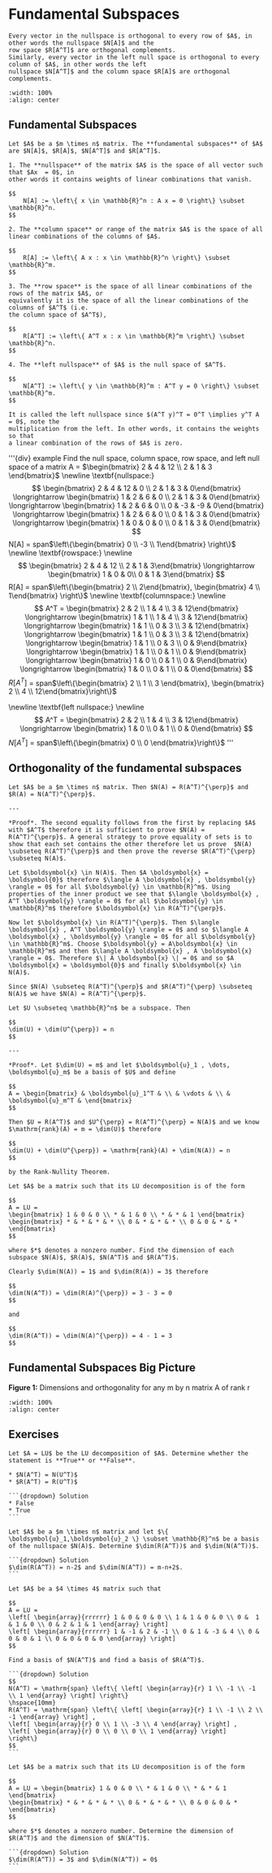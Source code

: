 # Fundamental Subspaces

```{div} bigidea
Every vector in the nullspace is orthogonal to every row of $A$, in other words the nullspace $N[A]$ and the
row space $R[A^T]$ are orthogonal complements.
Similarly, every vector in the left null space is orthogonal to every column of $A$, in other words the left
nullspace $N[A^T]$ and the column space $R[A]$ are orthogonal complements.
```

```{image} /img/02_02_01.png
:width: 100%
:align: center
```

## Fundamental Subspaces

```{div} definition
Let $A$ be a $m \times n$ matrix. The **fundamental subspaces** of $A$ are $N[A]$, $R[A]$, $N[A^T]$ and $R[A^T]$.

1. The **nullspace** of the matrix $A$ is the space of all vector such that $Ax  = 0$, in
other words it contains weights of linear combinations that vanish.

$$
    N[A] := \left\{ x \in \mathbb{R}^n : A x = 0 \right\} \subset \mathbb{R}^n.
$$

2. The **column space** or range of the matrix $A$ is the space of all linear combinations of the columns of $A$.

$$
    R[A] := \left\{ A x : x \in \mathbb{R}^n \right\} \subset \mathbb{R}^m.
$$

3. The **row space** is the space of all linear combinations of the rows of the matrix $A$, or
equivalently it is the space of all the linear combinations of the columns of $A^T$ (i.e.
the column space of $A^T$),

$$
    R[A^T] := \left\{ A^T x : x \in \mathbb{R}^m \right\} \subset \mathbb{R}^n.
$$

4. The **left nullspace** of $A$ is the null space of $A^T$.

$$
    N[A^T] := \left\{ y \in \mathbb{R}^m : A^T y = 0 \right\} \subset \mathbb{R}^m.
$$

It is called the left nullspace since $(A^T y)^T = 0^T \implies y^T A = 0$, note the
multiplication from the left. In other words, it contains the weights so that
a linear combination of the rows of $A$ is zero.

```

'''{div} example
Find the null space, column space, row space, and left null space of a matrix A = $\begin{bmatrix} 2 & 4 & 12 \\ 2 & 1 & 3 \end{bmatrix}$
\newline
\textbf{nullspace:}
$$
\begin{bmatrix} 2 & 4 & 12 & 0 \\ 2 & 1 & 3 & 0\end{bmatrix} 
\longrightarrow
\begin{bmatrix} 1 & 2 & 6 & 0 \\ 2 & 1 & 3 & 0\end{bmatrix}
\longrightarrow
\begin{bmatrix} 1 & 2 & 6 & 0 \\ 0 & -3 & -9 & 0\end{bmatrix} 
\longrightarrow
\begin{bmatrix} 1 & 2 & 6 & 0 \\ 0 & 1 & 3 & 0\end{bmatrix} 
\longrightarrow
\begin{bmatrix} 1 & 0 & 0 & 0 \\ 0 & 1 & 3 & 0\end{bmatrix} 
$$
N[A] = span$\left\{\begin{bmatrix} 0 \\ -3 \\ 1\end{bmatrix} \right\}$
\newline
\textbf{rowspace:}
\newline
$$
\begin{bmatrix} 2 & 4 & 12 \\ 2 & 1 & 3\end{bmatrix} 
\longrightarrow
\begin{bmatrix} 1 & 0 & 0\\ 0 & 1 & 3\end{bmatrix} 
$$
R[A] = span$\left\{\begin{bmatrix} 2 \\ 2\end{bmatrix}, \begin{bmatrix} 4 \\ 1\end{bmatrix} \right\}$
\newline
\textbf{columnspace:}
\newline
$$
A^T = \begin{bmatrix} 2 & 2 \\ 1 & 4 \\ 3 & 12\end{bmatrix}
\longrightarrow
\begin{bmatrix} 1 & 1 \\ 1 & 4 \\ 3 & 12\end{bmatrix}
\longrightarrow
\begin{bmatrix} 1 & 1 \\ 0 & 3 \\ 3 & 12\end{bmatrix}
\longrightarrow
\begin{bmatrix} 1 & 1 \\ 0 & 3 \\ 3 & 12\end{bmatrix}
\longrightarrow
\begin{bmatrix} 1 & 1 \\ 0 & 3 \\ 0 & 9\end{bmatrix}
\longrightarrow
\begin{bmatrix} 1 & 1 \\ 0 & 1 \\ 0 & 9\end{bmatrix}
\longrightarrow
\begin{bmatrix} 1 & 0 \\ 0 & 1 \\ 0 & 9\end{bmatrix}
\longrightarrow
\begin{bmatrix} 1 & 0 \\ 0 & 1 \\ 0 & 0\end{bmatrix}
$$
$R[A^T]$ = span$\left\{\begin{bmatrix} 2 \\ 1 \\ 3 \end{bmatrix}, \begin{bmatrix} 2 \\ 4 \\ 12\end{bmatrix}\right\}$

\newline
\textbf{left nullspace:}
\newline
$$
A^T = \begin{bmatrix} 2 & 2 \\ 1 & 4 \\ 3 & 12\end{bmatrix}
\longrightarrow
\begin{bmatrix} 1 & 0 \\ 0 & 1 \\ 0 & 0\end{bmatrix}
$$
$N[A^T]$ = span$\left\{\begin{bmatrix} 0 \\ 0 \end{bmatrix}\right\}$
'''

## Orthogonality of the fundamental subspaces

```{div} theorem
Let $A$ be a $m \times n$ matrix. Then $N(A) = R(A^T)^{\perp}$ and $R(A) = N(A^T)^{\perp}$.

---

*Proof*. The second equality follows from the first by replacing $A$ with $A^T$ therefore it is sufficient to prove $N(A) = R(A^T)^{\perp}$. A general strategy to prove equality of sets is to show that each set contains the other therefore let us prove  $N(A) \subseteq R(A^T)^{\perp}$ and then prove the reverse $R(A^T)^{\perp} \subseteq N(A)$.

Let $\boldsymbol{x} \in N(A)$. Then $A \boldsymbol{x} = \boldsymbol{0}$ therefore $\langle A \boldsymbol{x} , \boldsymbol{y} \rangle = 0$ for all $\boldsymbol{y} \in \mathbb{R}^m$. Using properties of the inner product we see that $\langle \boldsymbol{x} , A^T \boldsymbol{y} \rangle = 0$ for all $\boldsymbol{y} \in \mathbb{R}^m$ therefore $\boldsymbol{x} \in R(A^T)^{\perp}$.

Now let $\boldsymbol{x} \in R(A^T)^{\perp}$. Then $\langle \boldsymbol{x} , A^T \boldsymbol{y} \rangle = 0$ and so $\langle A \boldsymbol{x} , \boldsymbol{y} \rangle = 0$ for all $\boldsymbol{y} \in \mathbb{R}^m$. Choose $\boldsymbol{y} = A\boldsymbol{x} \in \mathbb{R}^m$ and then $\langle A \boldsymbol{x} , A \boldsymbol{x} \rangle = 0$. Therefore $\| A \boldsymbol{x} \| = 0$ and so $A \boldsymbol{x} = \boldsymbol{0}$ and finally $\boldsymbol{x} \in N(A)$.

Since $N(A) \subseteq R(A^T)^{\perp}$ and $R(A^T)^{\perp} \subseteq N(A)$ we have $N(A) = R(A^T)^{\perp}$.
```

```{div} theorem
Let $U \subseteq \mathbb{R}^n$ be a subspace. Then

$$
\dim(U) + \dim(U^{\perp}) = n
$$

---

*Proof*. Let $\dim(U) = m$ and let $\boldsymbol{u}_1 , \dots, \boldsymbol{u}_m$ be a basis of $U$ and define

$$
A = \begin{bmatrix} & \boldsymbol{u}_1^T & \\ & \vdots & \\ & \boldsymbol{u}_m^T & \end{bmatrix}
$$

Then $U = R(A^T)$ and $U^{\perp} = R(A^T)^{\perp} = N(A)$ and we know $\mathrm{rank}(A) = m = \dim(U)$ therefore

$$
\dim(U) + \dim(U^{\perp}) = \mathrm{rank}(A) + \dim(N(A)) = n
$$

by the Rank-Nullity Theorem.
```

```{div} example
Let $A$ be a matrix such that its LU decomposition is of the form

$$
A = LU =
\begin{bmatrix} 1 & 0 & 0 \\ * & 1 & 0 \\ * & * & 1 \end{bmatrix}
\begin{bmatrix} * & * & * & * \\ 0 & * & * & * \\ 0 & 0 & * & * \end{bmatrix}
$$

where $*$ denotes a nonzero number. Find the dimension of each subspace $N(A)$, $R(A)$, $N(A^T)$ and $R(A^T)$.

Clearly $\dim(N(A)) = 1$ and $\dim(R(A)) = 3$ therefore

$$
\dim(N(A^T)) = \dim(R(A)^{\perp}) = 3 - 3 = 0
$$

and

$$
\dim(R(A^T)) = \dim(N(A)^{\perp}) = 4 - 1 = 3
$$
```

## Fundamental Subspaces Big Picture

**Figure 1:** Dimensions and orthogonality for any m by n matrix A of rank r

```{image} /img/fundamental_subspace.png
:width: 100%
:align: center
```

## Exercises

````{div} exercise
Let $A = LU$ be the LU decomposition of $A$. Determine whether the statement is **True** or **False**.

* $N(A^T) = N(U^T)$
* $R(A^T) = R(U^T)$

```{dropdown} Solution
* False
* True
```

````

````{div} exercise
Let $A$ be a $m \times n$ matrix and let $\{ \boldsymbol{u}_1,\boldsymbol{u}_2 \} \subset \mathbb{R}^n$ be a basis of the nullspace $N(A)$. Determine $\dim(R(A^T))$ and $\dim(N(A^T))$.

```{dropdown} Solution
$\dim(R(A^T)) = n-2$ and $\dim(N(A^T)) = m-n+2$.
```

````

````{div} exercise
Let $A$ be a $4 \times 4$ matrix such that

$$
A = LU =
\left[ \begin{array}{rrrrrr} 1 & 0 & 0 & 0 \\ 1 & 1 & 0 & 0 \\ 0 &  1 & 1 & 0 \\ 0 & 2 & 1 & 1 \end{array} \right]
\left[ \begin{array}{rrrrrr} 1 & -1 & 2 & -1 \\ 0 & 1 & -3 & 4 \\ 0 & 0 & 0 & 1 \\ 0 & 0 & 0 & 0 \end{array} \right]
$$

Find a basis of $N(A^T)$ and find a basis of $R(A^T)$.

```{dropdown} Solution
$$
N(A^T) = \mathrm{span} \left\{ \left[ \begin{array}{r} 1 \\ -1 \\ -1 \\ 1 \end{array} \right] \right\}
\hspace{10mm}
R(A^T) = \mathrm{span} \left\{ \left[ \begin{array}{r} 1 \\ -1 \\ 2 \\ -1 \end{array} \right] ,
\left[ \begin{array}{r} 0 \\ 1 \\ -3 \\ 4 \end{array} \right] ,
\left[ \begin{array}{r} 0 \\ 0 \\ 0 \\ 1 \end{array} \right]
\right\}
$$
```

````

````{div} exercise
Let $A$ be a matrix such that its LU decomposition is of the form

$$
A = LU = \begin{bmatrix} 1 & 0 & 0 \\ * & 1 & 0 \\ * & * & 1 \end{bmatrix}
\begin{bmatrix} * & * & * & * \\ 0 & * & * & * \\ 0 & 0 & 0 & * \end{bmatrix}
$$

where $*$ denotes a nonzero number. Determine the dimension of $R(A^T)$ and the dimension of $N(A^T)$.

```{dropdown} Solution
$\dim(R(A^T)) = 3$ and $\dim(N(A^T)) = 0$
```

````
